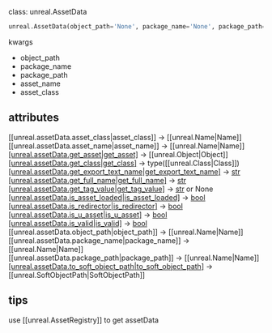 class: unreal.AssetData
```python
unreal.AssetData(object_path='None', package_name='None', package_path='None', asset_name='None', asset_class='None')
```

kwargs
- object_path
- package_name
- package_path
- asset_name
- asset_class
## attributes
[[unreal.assetData.asset_class|asset_class]] → [[unreal.Name|Name]]    
[[unreal.assetData.asset_name|asset_name]] → [[unreal.Name|Name]]    
[[unreal.assetData.get_asset|get_asset]]() → [[unreal.Object|Object]]  
[[unreal.assetData.get_class|get_class]]() → type([[unreal.Class|Class]])  
[[unreal.assetData.get_export_text_name|get_export_text_name]]() → [str](https://docs.python.org/2/library/functions.html#str)  
[[unreal.assetData.get_full_name|get_full_name]]() → [str](https://docs.python.org/2/library/functions.html#str)  
[[unreal.assetData.get_tag_value|get_tag_value]]() → [str](https://docs.python.org/2/library/functions.html#str) or None  
[[unreal.assetData.is_asset_loaded|is_asset_loaded]]() → [bool](https://docs.python.org/2/library/functions.html#bool)  
[[unreal.assetData.is_redirector|is_redirector]]() → [bool](https://docs.python.org/2/library/functions.html#bool)  
[[unreal.assetData.is_u_asset|is_u_asset]]() → [bool](https://docs.python.org/2/library/functions.html#bool)  
[[unreal.assetData.is_valid|is_valid]]() → [bool](https://docs.python.org/2/library/functions.html#bool)  
[[unreal.assetData.object_path|object_path]] → [[unreal.Name|Name]]  
[[unreal.assetData.package_name|package_name]] → [[unreal.Name|Name]]  
[[unreal.assetData.package_path|package_path]] → [[unreal.Name|Name]]  
[[unreal.assetData.to_soft_object_path|to_soft_object_path]]() → [[unreal.SoftObjectPath|SoftObjectPath]]  

## tips
use [[unreal.AssetRegistry]] to get assetData
